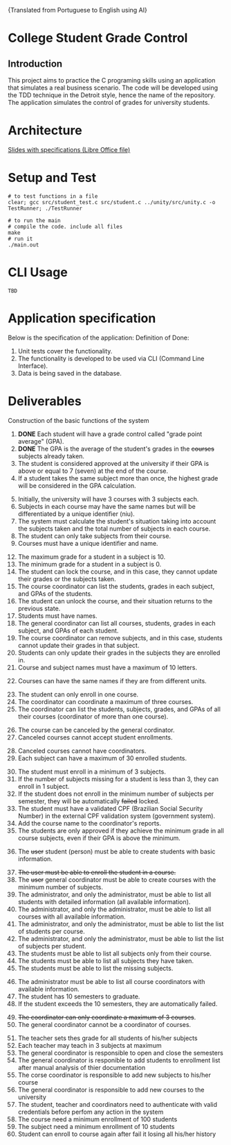 {Translated from Portuguese to English using AI}
# College Student Grade Control
## Introduction
This project aims to practice the C programing skills using an application that simulates a real business scenario.
The code will be developed using the TDD technique in the Detroit style, hence the name of the repository.
The application simulates the control of grades for university students.

# Architecture
[Slides with specifications (Libre Office file)](https://github.com/douglasdcm/tdd_detroid/blob/architecture/architecture.odp)

# Setup and Test
```
# to test functions in a file
clear; gcc src/student_test.c src/student.c ../unity/src/unity.c -o TestRunner; ./TestRunner

# to run the main
# compile the code. include all files
make
# run it
./main.out
```

# CLI Usage
```
TBD
```

# Application specification

Below is the specification of the application:
Definition of Done:
1. Unit tests cover the functionality.
2. The functionality is developed to be used via CLI (Command Line Interface).
3. Data is being saved in the database.
# Deliverables
Construction of the basic functions of the system
1. **DONE** Each student will have a grade control called "grade point average" (GPA).
2. **DONE** The GPA is the average of the student's grades in the ~~courses~~ subjects already taken.
3. The student is considered approved at the university if their GPA is above or equal to 7 (seven) at the end of the course.
4. If a student takes the same subject more than once, the highest grade will be considered in the GPA calculation.
<!-- Required setup to allow enrollments -->
5. Initially, the university will have 3 courses with 3 subjects each.
6. Subjects in each course may have the same names but will be differentiated by a unique identifier (niu).
7. The system must calculate the student's situation taking into account the subjects taken and the total number of subjects in each course.
8. The student can only take subjects from their course.
9. Courses must have a unique identifier and name.
<!-- 
Same as requirement 6
10. ~~Course~~ Subject names can be the same, but the unique identifier for each ~~course~~ subject must be different. -->
<!-- 
Same as requirement 6
11. A course cannot have two subjects with the same name, even if the niu is different. -->
12. The maximum grade for a student in a subject is 10.
13. The minimum grade for a student in a subject is 0.
14. The student can lock the course, and in this case, they cannot update their grades or the subjects taken.
15.  The course coordinator can list the students, grades in each subject, and GPAs of the students.
16. The student can unlock the course, and their situation returns to the previous state.
17. Students must have names.
18. The general coordinator can list all courses, students, grades in each subject, and GPAs of each student.
19. The course coordinator can remove subjects, and in this case, students cannot update their grades in that subject.
20. Students can only update their grades in the subjects they are enrolled in.
21. Course and subject names must have a maximum of 10 letters.
<!-- What are units? Not clear -->
22. Courses can have the same names if they are from different units.
<!-- The student can do it any time. Don't need to wait the next semester -->
23. The student can only enroll in one course.
24. The coordinator can coordinate a maximum of three courses.
25. The coordinator can list the students, subjects, grades, and GPAs of all their courses (coordinator of more than one course).
<!-- this requirement wasn't informing the actor. Figured out while making the diagrams of use cases -->
<!-- 26. The course can be canceled. -->
26. The course can be canceled by the general cordinator.
27. Canceled courses cannot accept student enrollments.
<!-- How o set coordinators? -->
28. Canceled courses cannot have coordinators.
29. Each subject can have a maximum of 30 enrolled students.
<!-- ... 3 subjects per semester -->
30. The student must enroll in a minimum of 3 subjects.
31. If the number of subjects missing for a student is less than 3, they can enroll in 1 subject.
32. If the student does not enroll in the minimum number of subjects per semester, they will be automatically ~~failed~~ locked.
33. The student must have a validated CPF (Brazilian Social Security Number) in the external CPF validation system (government system).
34. Add the course name to the coordinator's reports.
35. The students are only approved if they achieve the minimum grade in all course subjects, even if their GPA is above the minimum.
<!-- The user can create student with cpf and name. Considering DONE -->
36. The ~~user~~ student (person) must be able to create students with basic information.
<!-- The basic information is enough for enrollment -->
37. ~~The user must be able to enroll the student in a course.~~
38. The ~~user~~ general coordinator must be able to create courses with the minimum number of subjects.
39. The administrator, and only the administrator, must be able to list all students with detailed information (all available information).
40. The administrator, and only the administrator, must be able to list all courses with all available information.
41. The administrator, and only the administrator, must be able to list the list of students per course.
42. The administrator, and only the administrator, must be able to list the list of subjects per student.
43. The students must be able to list all subjects only from their course.
44. The students must be able to list all subjects they have taken.
45. The students must be able to list the missing subjects.
<!-- The course coordinator is not an entity yet. What are his/her properties? -->
46. The administrator must be able to list all course coordinators with available information.
47. The student has 10 semesters to graduate.
48. If the student exceeds the 10 semesters, they are automatically failed.
<!-- Duplicated with requirement 24 -->
49. ~~The coordinator can only coordinate a maximum of 3 courses~~.
50. The general coordinator cannot be a coordinator of courses.
<!-- # Features add after architecture analisys
These features were introduced after analysis in architecture and specifications. Some features does not make sense without them: -->
51. The teacher sets thes grade for all students of his/her subjects
52. Each teacher may teach in 3 subjects at maximum
53. The general coordinator is responsible to open and close the semesters
54. The general coordinator is responible to add students to enrollment list after manual analysis of thier documentation
55. The corse coordinator is responsible to add new subjects to his/her course
56. The general coordinator is responsible to add new courses to the university
57. The student, teacher and coordinators need to authenticate with valid credentials before perfom any action in the system
58. The course need a minimum enrollment of 100 students
59. The subject need a minimum enrollment of 10 students
60. Student can enroll to course again after fail it losing all his/her history
